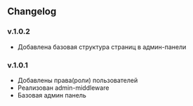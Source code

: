 ## Changelog

### v.1.0.2
- Добавлена базовая структура страниц в админ-панели

### v.1.0.1
- Добавлены права(роли) пользователей
- Реализован admin-middleware
- Базовая админ панель